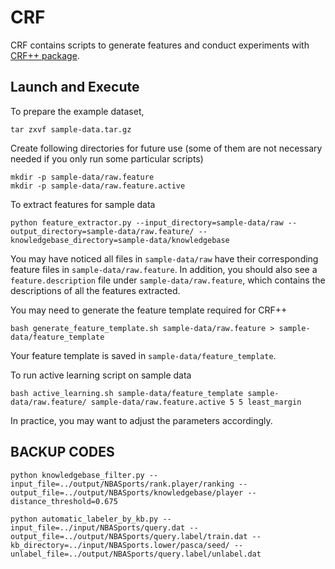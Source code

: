 CRF
==========

CRF contains scripts to generate features and conduct experiments with [CRF++ package](http://taku910.github.io/crfpp/).

Launch and Execute
----------

To prepare the example dataset,

	tar zxvf sample-data.tar.gz

Create following directories for future use (some of them are not necessary needed if you only run some particular scripts)

	mkdir -p sample-data/raw.feature
	mkdir -p sample-data/raw.feature.active

To extract features for sample data

	python feature_extractor.py --input_directory=sample-data/raw --output_directory=sample-data/raw.feature/ --knowledgebase_directory=sample-data/knowledgebase

You may have noticed all files in `sample-data/raw` have their corresponding feature files in `sample-data/raw.feature`.
In addition, you should also see a `feature.description` file under `sample-data/raw.feature`, which contains the descriptions of all the features extracted.

You may need to generate the feature template required for CRF++
	
	bash generate_feature_template.sh sample-data/raw.feature > sample-data/feature_template

Your feature template is saved in `sample-data/feature_template`.

To run active learning script on sample data
	
	bash active_learning.sh sample-data/feature_template sample-data/raw.feature/ sample-data/raw.feature.active 5 5 least_margin

In practice, you may want to adjust the parameters accordingly.

BACKUP CODES
----------

	python knowledgebase_filter.py --input_file=../output/NBASports/rank.player/ranking --output_file=../output/NBASports/knowledgebase/player --distance_threshold=0.675
	
	python automatic_labeler_by_kb.py --input_file=../input/NBASports/query.dat --output_file=../output/NBASports/query.label/train.dat --kb_directory=../input/NBASports.lower/pasca/seed/ --unlabel_file=../output/NBASports/query.label/unlabel.dat
